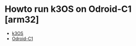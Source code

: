 # Howto run k3OS on Odroid-C1 [arm32]

  * [k3OS](https://github.com/rancher/k3os)
  * [Odroid-C1](https://wiki.odroid.com/odroid-c1/odroid-c1)
